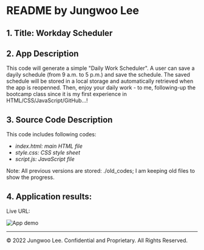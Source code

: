 # README by Jungwoo Lee
## 1. Title: Workday Scheduler
## 2. App Description
This code will generate a simple "Daily Work Scheduler". A user can save a dayily schedule (from 9 a.m. to 5 p.m.) and save the schedule. The saved schedule will be stored in a local storage and automatically retrieved when the app is reopenned. Then, enjoy your daily work - to me, following-up the bootcamp class since it is my first experience in HTML/CSS/JavaScript/GitHub...!

## 3. Source Code Description
This code includes following codes:
* _index.html: main HTML file_ 
* _style.css: CSS style sheet_
* _script.js: JavaScript file_ 

Note: All previous versions are stored: ./old_codes; I am keeping old files to show the progress.

## 4. Application results:
Live URL: 

![App demo](./assets/project_description_v1.gif)

- - -
© 2022 Jungwoo Lee. Confidential and Proprietary. All Rights Reserved.
